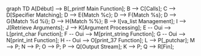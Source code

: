 graph TD
    A[Début] --> B[_printf Main Function];
    B --> C[Calls];
    C --> D[Specifier Matching];
    D --> E{Match %c};
    D --> F{Match %s};
    D --> G{Match %d %i};
    D --> H{Match %%};
    B --> I[va_list Management];
    I --> J[Retrieve Arguments];
    J --> K[Argument Processing];
    E -- Oui --> L[print_char Function];
    F -- Oui --> M[print_string Function];
    G -- Oui --> N[print_int Function];
    H -- Oui --> O[print_37 Function];
    L --> P[_putchar];
    M --> P;
    N --> P;
    O --> P;
    P --> Q[Output Stream];
    K --> P;
    Q --> R[Fin];
